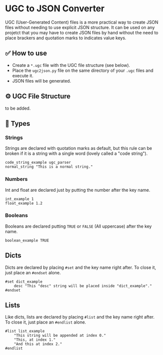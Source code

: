 # UGC to JSON Converter
UGC (User-Generated Content) files is a more practical way to create JSON files without needing to use explicit JSON structure. It can be used on any projetct that you may have to create JSON files by hand without the need to place brackers and quotation marks to indicates value keys.

## ✅ How to use

- Create a `*.ugc` file with the UGC file structure (see below).
- Place the `ugc2json.py` file on the same directory of your `.ugc` files and execute it.
- JSON files will be generated.

## ⚙️ UGC File Structure

to be added.

## 📄 Types

### Strings

Strings are declared with quotation marks as default, but this rule can be broken if it is a string with a single word (lovely called a "code string").

    code_string_example ugc_parser
    normal_string "This is a normal string."

### Numbers

Int and float are declared just by putting the number after the key name.

    int_example 1
    float_example 1.2
    
### Booleans

Booleans are declared putting `TRUE` or `FALSE` (All uppercase) after the key name.

    boolean_example TRUE
    
## Dicts

Dicts are declared by placing `#set` and the key name right after. To close it, just place an `#endset` alone.

    #set dict_example
        desc "This "desc" string will be placed inside "dict_example"."
    #endset
    
## Lists

Like dicts, lists are declared by placing `#list` and the key name right after. To close it, just place an `#endlist` alone.

    #list list_example
        "This string will be appended at index 0."
        "This, at index 1."
        "And this at index 2."
    #endlist

